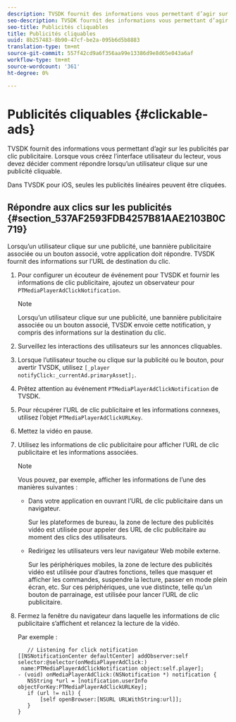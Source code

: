 ```yaml
---
description: TVSDK fournit des informations vous permettant d’agir sur les publicités par clic publicitaire. Lorsque vous créez l’interface utilisateur du lecteur, vous devez décider comment répondre lorsqu’un utilisateur clique sur une publicité cliquable.
seo-description: TVSDK fournit des informations vous permettant d’agir sur les publicités par clic publicitaire. Lorsque vous créez l’interface utilisateur du lecteur, vous devez décider comment répondre lorsqu’un utilisateur clique sur une publicité cliquable.
seo-title: Publicités cliquables
title: Publicités cliquables
uuid: 8b257483-8b90-47cf-be2a-095b6d5b8883
translation-type: tm+mt
source-git-commit: 557f42cd9a6f356aa99e13386d9e8d65e043a6af
workflow-type: tm+mt
source-wordcount: '361'
ht-degree: 0%

---
```



# Publicités cliquables {#clickable-ads}

TVSDK fournit des informations vous permettant d’agir sur les publicités par clic publicitaire. Lorsque vous créez l’interface utilisateur du lecteur, vous devez décider comment répondre lorsqu’un utilisateur clique sur une publicité cliquable.

Dans TVSDK pour iOS, seules les publicités linéaires peuvent être cliquées.

## Répondre aux clics sur les publicités {#section_537AF2593FDB4257B81AAE2103B0C719}

Lorsqu’un utilisateur clique sur une publicité, une bannière publicitaire associée ou un bouton associé, votre application doit répondre. TVSDK fournit des informations sur l’URL de destination du clic.

1. Pour configurer un écouteur de événement pour TVSDK et fournir les informations de clic publicitaire, ajoutez un observateur pour `PTMediaPlayerAdClickNotification`.

   >[!NOTE]
   >
   >Lorsqu’un utilisateur clique sur une publicité, une bannière publicitaire associée ou un bouton associé, TVSDK envoie cette notification, y compris des informations sur la destination du clic.

1. Surveillez les interactions des utilisateurs sur les annonces cliquables.
1. Lorsque l’utilisateur touche ou clique sur la publicité ou le bouton, pour avertir TVSDK, utilisez `[_player notifyClick:_currentAd.primaryAsset];`.
1. Prêtez attention au événement `PTMediaPlayerAdClickNotification` de TVSDK.
1. Pour récupérer l’URL de clic publicitaire et les informations connexes, utilisez l’objet `PTMediaPlayerAdClickURLKey`.
1. Mettez la vidéo en pause.
1. Utilisez les informations de clic publicitaire pour afficher l’URL de clic publicitaire et les informations associées.

   >[!NOTE]
   >
   >Vous pouvez, par exemple, afficher les informations de l’une des manières suivantes :

   * Dans votre application en ouvrant l’URL de clic publicitaire dans un navigateur.

      Sur les plateformes de bureau, la zone de lecture des publicités vidéo est utilisée pour appeler des URL de clic publicitaire au moment des clics des utilisateurs.
   * Redirigez les utilisateurs vers leur navigateur Web mobile externe.

      Sur les périphériques mobiles, la zone de lecture des publicités vidéo est utilisée pour d’autres fonctions, telles que masquer et afficher les commandes, suspendre la lecture, passer en mode plein écran, etc. Sur ces périphériques, une vue distincte, telle qu’un bouton de parrainage, est utilisée pour lancer l’URL de clic publicitaire.

1. Fermez la fenêtre du navigateur dans laquelle les informations de clic publicitaire s’affichent et relancez la lecture de la vidéo.

   Par exemple :

   ```
      // Listening for click notification  
   [[NSNotificationCenter defaultCenter] addObserver:self selector:@selector(onMediaPlayerAdClick:)  
    name:PTMediaPlayerAdClickNotification object:self.player]; 
   - (void) onMediaPlayerAdClick:(NSNotification *) notification { 
      NSString *url = [notification.userInfo objectForKey:PTMediaPlayerAdClickURLKey];  
      if (url != nil) { 
          [self openBrowser:[NSURL URLWithString:url]]; 
      } 
   } 
   ```
